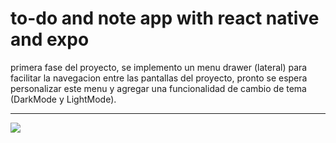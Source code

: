 # to-do and note app with react native and expo

primera fase del proyecto, se implemento un menu drawer (lateral) para facilitar la navegacion entre las 
pantallas del proyecto, pronto se espera personalizar este menu y agregar una funcionalidad de cambio de tema
(DarkMode y LightMode). 

_______


<img src="https://github.com/catzSpace/todo-app/assets/133279982/32b1f163-eaef-46b9-bbd3-0bbd123a5ba4" />
